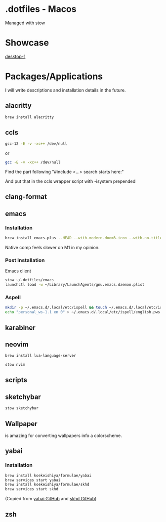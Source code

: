 # .dotfiles - Macos

Managed with stow

# Showcase

[desktop-1](file:assets/desktop1.png)

# Packages/Applications
I will write descriptions and installation details in the future.

## alacritty

```bash
brew install alacritty
```

## ccls

```bash
gcc-12 -E -v -xc++ /dev/null
```

or

```bash
gcc -E -v -xc++ /dev/null
```

Find the part following "#include <...> search starts here:"

And put that in the ccls wrapper script with -isystem prepended

## clang-format

## emacs

### Installation

```bash
brew install emacs-plus --HEAD --with-modern-doom3-icon --with-no-titlebar
```

Native comp feels slower on M1 in my opinion.

### Post Installation

Emacs client

```bash
stow ~/.dotfiles/emacs
launchctl load -w ~/Library/LaunchAgents/gnu.emacs.daemon.plist
```

### Aspell
```bash
mkdir -p ~/.emacs.d/.local/etc/ispell && touch ~/.emacs.d/.local/etc/ispell/english.pws
echo "personal_ws-1.1 en 0" > ~/.emacs.d/.local/etc/ispell/english.pws
```

## karabiner

## neovim

```bash
brew install lua-language-server
```

```bash
stow nvim
```

## scripts

## sketchybar

```bash
stow sketchybar
```

## Wallpaper

[](https://ign.schrodinger-hat.it/color-schemes) is amazing for converting wallpapers info a colorscheme.

## yabai

### Installation

```bash
brew install koekeishiya/formulae/yabai
brew services start yabai
brew install koekeishiya/formulae/skhd
brew services start skhd
```

(Copied from [yabai GitHub](ghttps://github.com/koekeishiya/yabai/wiki/Installing-yabai-(latest-release)) and [skhd GitHub](https://github.com/koekeishiya/skhd]))

## zsh
